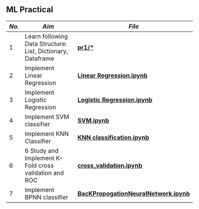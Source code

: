 ## ML Practical


| **_No._** | **_Aim_** |**_File_** |
|    ---    |    --     |     --         | 
|     1     | Learn following Data Structure: List, Dictionary, Dataframe         |   [__pr1/*__](https://github.com/VarunKhambhata/ML-prac/tree/main/pr1)            |
|     2     | Implement Linear Regression |   [__Linear Regression.ipynb__](https://github.com/VarunKhambhata/ML-prac/blob/main/Linear%20Regression.ipynb)   |
|     3     | Implement Logistic Regression |  [__Logistic Regression.ipynb__](https://github.com/VarunKhambhata/ML-prac/blob/main/Logstic%20Regression.ipynb)    |
|     4     | Implement SVM classifier  |  [__SVM.ipynb__](https://github.com/VarunKhambhata/ML-prac/blob/main/SVM.ipynb)   |
|     5     | Implement KNN Classifier|  [__KNN classification.ipynb__](https://github.com/VarunKhambhata/ML-prac/blob/main/KMN%20classification.ipynb)   |
|     6     | 6 Study and Implement K-Fold cross validation and ROC  |  [__cross_validation.ipynb__](https://github.com/VarunKhambhata/ML-prac/blob/main/cross_validation.ipynb)   |
|     7     | Implement BPNN classifier  |  [__BacKPropogationNeuralNetwork.ipynb__](https://github.com/VarunKhambhata/ML-prac/blob/main/BacKPropogationNeuralNetwork.ipynb)   |
